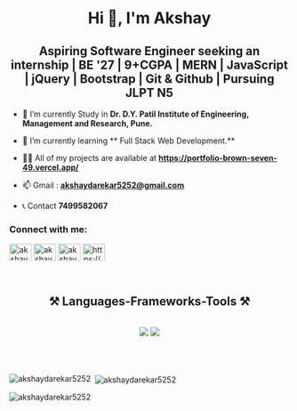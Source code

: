

<h1 align="center">Hi 👋, I'm Akshay</h1>
<h2 align="center"> Aspiring Software Engineer seeking an internship | BE '27 | 9+CGPA | MERN | JavaScript | jQuery | Bootstrap | Git & Github | Pursuing JLPT N5
</h2>

- 🔭 I’m currently Study in **Dr. D.Y. Patil Institute of Engineering, Management and Research, Pune.**

- 🌱 I’m currently learning **
Full Stack Web Development.**

- 👨‍💻 All of my projects are available at **https://portfolio-brown-seven-49.vercel.app/**
- 📫 Gmail : **akshaydarekar5252@gmail.com** 
- 📞 Contact **7499582067**



<h3 align="left">Connect with me:</h3>
<p align="left">

<a href="https://www.linkedin.com/in/akshay-darekar52/" target="blank"><img align="center" src="https://raw.githubusercontent.com/rahuldkjain/github-profile-readme-generator/master/src/images/icons/Social/linked-in-alt.svg" alt="akshay darekar " height="30" width="40" /></a>
<a href="https://www.facebook.com/profile.php?id=100071661686559" target="blank"><img align="center" src="https://raw.githubusercontent.com/rahuldkjain/github-profile-readme-generator/master/src/images/icons/Social/facebook.svg" alt="akshay darekar" height="30" width="40" /></a>
<a href="https://www.instagram.com/akshay_darekar_52/" target="blank"><img align="center" src="https://raw.githubusercontent.com/rahuldkjain/github-profile-readme-generator/master/src/images/icons/Social/instagram.svg" alt="akshay darekar" height="30" width="40" /></a>
<a href="https://www.youtube.com/@akshaydarekar5252" target="blank"><img align="center" src="https://raw.githubusercontent.com/rahuldkjain/github-profile-readme-generator/master/src/images/icons/Social/youtube.svg" alt="https://www.youtube.com/@akshaydarekar5252" height="30" width="40" /></a>
</p>
<br/>

<h2 align="center">⚒️ Languages-Frameworks-Tools ⚒️</h2>
<br/>
<div align="center">
    <img src="https://skillicons.dev/icons?i=react,bootstrap,mui,html,css,vscode,github,figma,tailwind,git,r" />
    <img src="https://skillicons.dev/icons?i=nodejs,python,javascript,typescript,express,firebase,mongodb,c,java,nextjs,mysql,flask" /><br>
</div>
<br/>
<br/>
<br/>
<p><img align="left" src="https://github-readme-stats.vercel.app/api/top-langs?username=akshaydarekar5252&show_icons=true&locale=en&layout=compact&theme=dark" alt="akshaydarekar5252" /></p>

<p>&nbsp;<img align="center" src="https://github-readme-stats.vercel.app/api?username=akshaydarekar5252&show_icons=true&locale=en&theme=dark" alt="akshaydarekar5252" /></p>

<p><img align="center" src="https://github-readme-streak-stats.herokuapp.com/?user=akshaydarekar5252&theme=dark" alt="akshaydarekar5252" /></p>
